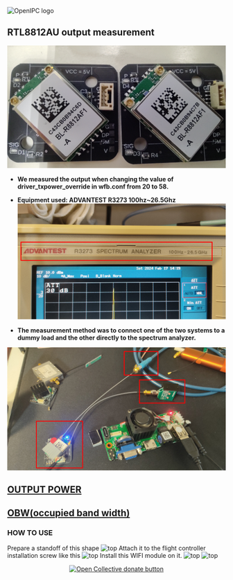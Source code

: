 
![OpenIPC logo](https://openipc.org/assets/openipc-logo-black.svg)

## RTL8812AU output measurement
![top](RTL8812AU.jpg)

- ****We measured the output when changing the value of driver_txpower_override in wfb.conf from 20 to 58.****

-  ****Equipment used: ADVANTEST R3273 100hz~26.5Ghz****
![top](SpectramAnryzer_R3273.jpg)
- ****The measurement method was to connect one of the two systems to a dummy load and the other directly to the spectrum analyzer.****

![top](RX/1451.jpg)

## [OUTPUT POWER](POWER.md)
## [OBW(occupied band width)](OBW.md)


### HOW TO USE
Prepare a standoff of this shape
![top](photo/StandOff.jpg)
Attach it to the flight controller installation screw like this
![top](photo/install1.jpg)
Install this WIFI module on it.
![top](photo/install2.jpg)
![top](photo/install3.jpg)
<p align="center">
<a href="https://opencollective.com/openipc/contribute/backer-14335/checkout" target="_blank"><img src="https://opencollective.com/webpack/donate/button@2x.png?color=blue" width="250" alt="Open Collective donate button"></a>
</p>
